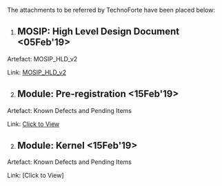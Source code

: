 The attachments to be referred by TechnoForte have been placed below:

1) ## MOSIP: High Level Design Document <05Feb'19>

Artefact: MOSIP_HLD_v2


Link: [MOSIP_HLD_v2](_files/MOSIP_HLD_v2.docx)

2) ## Module: Pre-registration <15Feb'19>
Artefact: Known Defects and Pending Items

Link: [Click to View](MOSIP_KnownDefects_PendingFeatures_Items_PreRegistration.docx)

2) ## Module: Kernel <15Feb'19>
Artefact: Known Defects and Pending Items

Link: [Click to View]